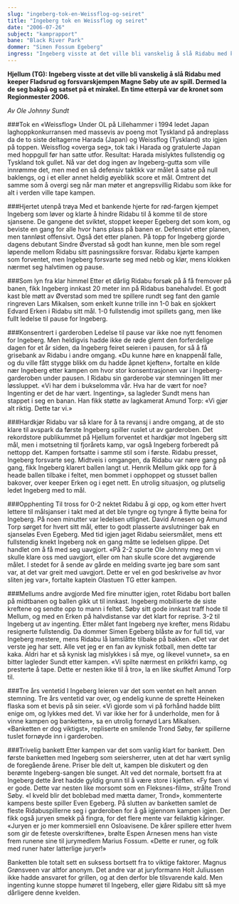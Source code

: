 ```yaml
---
slug: "ingeberg-tok-en-Weissflog-og-seiret"
title: "Ingeberg tok en Weissflog og seiret"
date: "2006-07-26"
subject: "kamprapport"
bane: "Black River Park"
dommer: "Simen Fossum Egeberg"
ingress: "Ingeberg visste at det ville bli vanskelig å slå Ridabu med keeper Fladsrud og forsvarskjempen Magne Søby ute av spill. Dermed la de seg bakpå og satset på et mirakel. En time etterpå var de kronet som Regionmester 2006."
---
```


**Hjellum (TG): Ingeberg visste at det ville bli vanskelig å slå Ridabu med keeper Fladsrud og forsvarskjempen Magne Søby ute av spill. Dermed la de seg bakpå og satset på et mirakel. En time etterpå var de kronet som Regionmester 2006.**

*Av Ole Johnny Sundt*

###Tok en «Weissflog»
Under OL på Lillehammer i 1994 ledet Japan laghoppkonkurransen med massevis av poeng mot Tyskland på andreplass da de to siste deltagerne Harada (Japan) og Weissflog (Tyskland) sto igjen på toppen. Weissflog «overga seg», tok tak i Harada og gratulerte Japan med hoppgull før han satte utfor. Resultat: Harada mislyktes fullstendig og Tyskland tok gullet.
Nå var det dog ingen av Ingeberg-gutta som ville innrømme det, men med en så defensiv taktikk var målet å satse på null baklengs, og i et eller annet heldig øyeblikk score et mål. Omtrent det samme som å overgi seg når man møter et angrepsvillig Ridabu som ikke for alt i verden ville tape kampen.

###Hjertet utenpå trøya
Med et bankende hjerte for rød-fargen kjempet Ingeberg som løver og klarte å hindre Ridabu til å komme til de store sjansene. De gangene det sviktet, stoppet keeper Egeberg det som kom, og beviste en gang for alle hvor hans plass på banen er. Defensivt etter planen, men tannløst offensivt. Også det etter planen. På topp for Ingeberg gjorde dagens debutant Sindre Øverstad så godt han kunne, men ble som regel løpende mellom Ridabu sitt pasningssikre forsvar. Ridabu kjørte kampen som forventet, men Ingeberg forsvarte seg med nebb og klør, mens klokken nærmet seg halvtimen og pause.

###Som lyn fra klar himmel
Etter et dårlig Ridabu forsøk på å få fremover på banen, fikk Ingeberg innkast 20 meter inn på Ridabus banehalvdel. Et godt kast ble møtt av Øverstad som med tre spillere rundt seg fant den gamle ringreven Lars Mikalsen, som enkelt kunne trille inn 1-0 bak en sjokkert Edvard Erken i Ridabu sitt mål. 1-0 fullstendig imot spillets gang, men like fullt ledelse til pause for Ingeberg.

###Konsentrert i garderoben
Ledelse til pause var ikke noe nytt fenomen for Ingeberg. Men heldigvis hadde ikke de røde glemt den forferdelige dagen for et år siden, da Ingeberg feiret seieren i pausen, for så å få grisebank av Ridabu i andre omgang. «Du kunne høre en knappenål falle, og du ville fått stygge blikk om du hadde åpnet kjeften», fortalte en kilde nær Ingeberg etter kampen om hvor stor konsentrasjonen var i Ingeberg-garderoben under pausen.
I Ridabu sin garderobe var stemningen litt mer løssluppet. «Vi har dem i bukselomma vår. Hva har de vært for noe? Ingenting er det de har vært. Ingenting», sa lagleder Sundt mens han stappet i seg en banan. Han fikk støtte av lagkamerat Amund Torp: «Vi gjør alt riktig. Dette tar vi.»

###Hardkjør
Ridabu var så klare for å ta revansj i andre omgang, at de sto klare til avspark da første Ingeberg spiller ruslet ut av garderoben. Det rekordstore publikummet på Hjellum forventet et hardkjør mot Ingeberg sitt mål, men i motsetning til fjorårets kamp, var også Ingeberg forberedt på nettopp det. Kampen fortsatte i samme stil som i første. Ridabu presset, Ingeberg forsvarte seg. Midtveis i omgangen, da Ridabu var nære gang på gang, fikk Ingeberg klarert ballen langt ut. Henrik Mellum gikk opp for å heade ballen tilbake i feltet, men bommet i opphoppet og stusset ballen bakover, over keeper Erken og i eget nett. En utrolig situasjon, og plutselig ledet Ingeberg med to mål.

###Opphenting
Til tross for 0-2 nektet Ridabu å gi opp, og kom etter hvert lettere til målsjanser i takt med at det ble tyngre og tyngre å flytte beina for Ingeberg. På noen minutter var ledelsen utlignet. David Arnesen og Amund Torp sørget for hvert sitt mål, etter to godt plasserte avslutninger bak en sjanseløs Even Egeberg. Med tid igjen jaget Ridabu seiersmålet, mens ett fullstendig knekt Ingeberg nok en gang måtte se ledelsen glippe. Det handlet om å få med seg uavgjort. «På 2-2 spurte Ole Johnny meg om vi skulle klare oss med uavgjort, eller om han skulle score det avgjørende målet. I stedet for å sende av gårde en melding svarte jeg bare som sant var, at det var greit med uavgjort. Dette er vel en god beskrivelse av hvor sliten jeg var», fortalte kaptein Olastuen TG etter kampen.

###Mellums andre avgjorde
Med fire minutter igjen, rotet Ridabu bort ballen på midtbanen og ballen gikk ut til innkast. Ingeberg mobiliserte de siste kreftene og sendte opp to mann i feltet. Søby sitt gode innkast traff hode til Mellum, og med en Erken på halvdistanse var det klart for reprise. 3-2 til Ingeberg ut av ingenting. Etter målet fant Ingeberg nye krefter, mens Ridabu resignerte fullstendig. Da dommer Simen Egeberg blåste av for full tid, var Ingeberg mestere, mens Ridabu lå lamslåtte tilbake på bakken. «Det var det verste jeg har sett. Alle vet jeg er en fan av kynisk fotball, men dette tar kaka. Aldri har et så kynisk lag mislykkes i så mye, og likevel vunnet», sa en bitter lagleder Sundt etter kampen. «Vi spilte nærmest en prikkfri kamp, og presterte å tape. Dette er nesten ikke til å tro», la en like skuffet Amund Torp til.

###Tre års ventetid
I Ingeberg leieren var det som ventet en helt annen stemning. Tre års ventetid var over, og endelig kunne de sprette Heineken flaska som et bevis på sin seier. «Vi gjorde som vi på forhånd hadde blitt enige om, og lykkes med det. Vi var ikke her for å underholde, men for å vinne kampen og banketten», sa en utrolig fornøyd Lars Mikalsen. «Banketten er dog viktigst», repliserte en smilende Trond Søby, før spillerne tuslet fornøyde inn i garderoben.

###Trivelig bankett
Etter kampen var det som vanlig klart for bankett. Den første banketten med Ingeberg som seiersherrer, uten at det har vært synlig de foregående årene. Priser ble delt ut, kampen ble diskutert og den berømte Ingeberg-sangen ble sunget. Alt ved det normale, bortsett fra at Ingeberg dette året hadde gyldig grunn til å være store i kjeften. «Fy faen vi er gode. Dette var nesten like morsomt som en Fleksnes-film», strålte Trond Søby. «I kveld blir det boblebad med mætta damer, Trond», kommenterte kampens beste spiller Even Egeberg. På slutten av banketten samlet de fleste Ridabuspillerne seg i garderoben for å gå igjennom kampen igjen. Der fikk også juryen smekk på fingra, for det flere mente var feilaktig kåringer. «Juryen er jo mer kommersiell enn Osloavisene. De kårer spillere etter hvem som gir de feteste overskriftene», brølte Espen Arnesen mens han viste frem runene sine til jurymedlem Marius Fossum. «Dette er runer, og folk med runer hater latterlige juryer!»

Banketten ble totalt sett en suksess bortsett fra to viktige faktorer. Magnus Grønsveen var altfor anonym. Det andre var at juryformann Holt Juliussen ikke hadde ansvaret for grillen, og at den derfor ble tilsvarende kald. Men ingenting kunne stoppe humøret til Ingeberg, eller gjøre Ridabu sitt så mye dårligere denne kvelden.